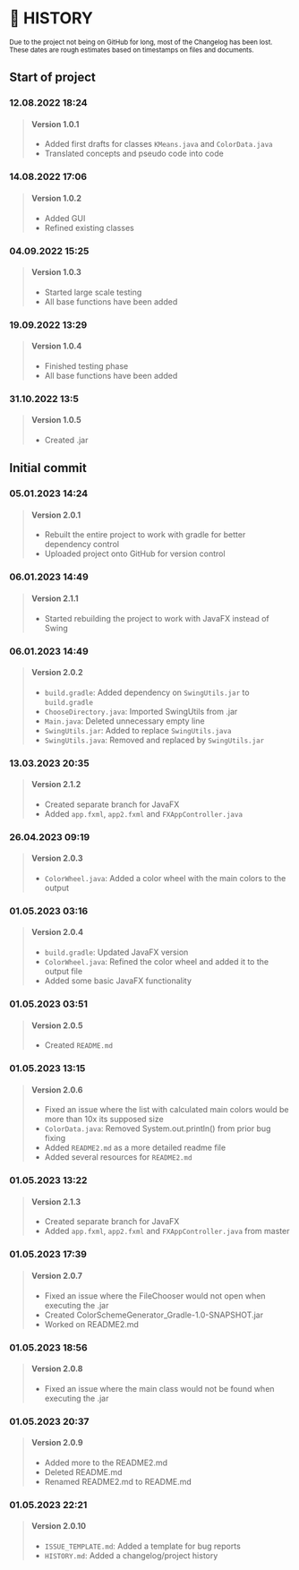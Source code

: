 # 📜 HISTORY

<sub>Due to the project not being on GitHub for long, most of the Changelog has been lost. These dates are rough 
estimates based on timestamps on files and documents.</sub>
## Start of project
### 12.08.2022 18:24
> #### Version 1.0.1
> * Added first drafts for classes `KMeans.java` and `ColorData.java`
> * Translated concepts and pseudo code into code

### 14.08.2022 17:06
> #### Version 1.0.2
> * Added GUI
> * Refined existing classes

### 04.09.2022 15:25
> #### Version 1.0.3
> * Started large scale testing
> * All base functions have been added

### 19.09.2022 13:29
> #### Version 1.0.4
> * Finished testing phase
> * All base functions have been added

### 31.10.2022 13:5
> #### Version 1.0.5
> * Created .jar

## Initial commit
### 05.01.2023 14:24
> #### Version 2.0.1
> * Rebuilt the entire project to work with gradle for better dependency control
> * Uploaded project onto GitHub for version control

### 06.01.2023 14:49
> #### Version 2.1.1
> * Started rebuilding the project to work with JavaFX instead of Swing

### 06.01.2023 14:49
> #### Version 2.0.2
> * `build.gradle`: Added dependency on `SwingUtils.jar` to `build.gradle`
> * `ChooseDirectory.java`: Imported SwingUtils from .jar
> * `Main.java`: Deleted unnecessary empty line
> * `SwingUtils.jar`: Added to replace `SwingUtils.java`
> * `SwingUtils.java`: Removed and replaced by `SwingUtils.jar`

### 13.03.2023 20:35
> #### Version 2.1.2
> * Created separate branch for JavaFX
> * Added `app.fxml`, `app2.fxml` and `FXAppController.java`

### 26.04.2023 09:19
> #### Version 2.0.3
> * `ColorWheel.java`: Added a color wheel with the main colors to the output

### 01.05.2023 03:16
> #### Version 2.0.4
> * `build.gradle`: Updated JavaFX version
> * `ColorWheel.java`: Refined the color wheel and added it to the output file
> * Added some basic JavaFX functionality

### 01.05.2023 03:51
> #### Version 2.0.5
> * Created `README.md`

### 01.05.2023 13:15
> #### Version 2.0.6
> * Fixed an issue where the list with calculated main colors would be more than 10x its supposed size
> * `ColorData.java`: Removed System.out.println() from prior bug fixing
> * Added `README2.md` as a more detailed readme file
> * Added several resources for `README2.md`

### 01.05.2023 13:22
> #### Version 2.1.3
> * Created separate branch for JavaFX
> * Added `app.fxml`, `app2.fxml` and `FXAppController.java` from master

### 01.05.2023 17:39
> #### Version 2.0.7
> * Fixed an issue where the FileChooser would not open when executing the .jar
> * Created ColorSchemeGenerator_Gradle-1.0-SNAPSHOT.jar
> * Worked on README2.md

### 01.05.2023 18:56
> #### Version 2.0.8
> * Fixed an issue where the main class would not be found when executing the .jar

### 01.05.2023 20:37
> #### Version 2.0.9
> * Added more to the README2.md
> * Deleted README.md
> * Renamed README2.md to README.md

### 01.05.2023 22:21
> #### Version 2.0.10
> * `ISSUE_TEMPLATE.md`: Added a template for bug reports
> * `HISTORY.md`: Added a changelog/project history

